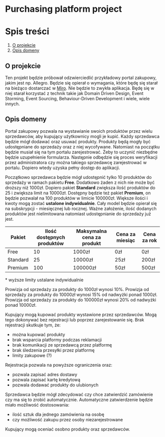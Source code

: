 # Purchasing platform project

# Spis treści

1. [O projekcie](#o-projekcie)
2. [Opis domeny](#opis-domeny)

## O projekcie

Ten projekt będzie próbował odzwierciedlić przykładowy portal zakupowy, jakim jest np. Allegro. Będzie się opierał o wymagania, które będę się starał na bieżąco dostarczać w [Miro](https://miro.com/app/board/uXjVMvVXtes=/). Nie będzie to zwykła aplikacja. Będę się w niej starał korzystać z technik takie jak Domain Driven Design, Event Storming, Event Sourcing, Behaviour-Driven Development i wiele, wiele innych.

## Opis domeny

Portal zakupowy pozwala na wystawianie swoich produktów przez wielu sprzedawców, aby kupujący użytkownicy mogli je kupić. Każdy sprzedawca będzie mógł dodawać oraz usuwać produkty. Produkty będą mogły być udostępniane do sprzedaży oraz z niej wycofywane. Natomiast na początku będzie musiał się na tym portalu zarejestrować. Żeby to uczynić niezbędne będzie uzupełnienie formularza. Następnie odbędzie się proces weryfikacji przez administratora czy można takiego sprzedawcę zarejestrować w portalu. Dopiero wtedy uzyska pełny dostęp do aplikacji. 

Początkowo sprzedawca będzie mógł udostępnić tylko 10 produktów do sprzedaży w ramach pakietu **Free**. Dodatkowo żaden z nich nie może być droższy niż 1000zł. Dopiero pakiet **Standard** zwiększa ilość produktów do 25 i zwiększa limit na 10000zł. Dostępny będzie też pakiet **Premium**, on będzie pozwalał na 100 produktów w limicie 100000zł. Większe ilości i kwoty mogą zostać **ustalone indywidualnie**. Cały model będzie opierał się na subskrypcji - miesięcznej lub rocznej. Ważne założenie, ilość dodanych produktów jest nielimitowana natomiast udostępnianie do sprzedaży już jest.

| Pakiet     | Ilość dostępnych produktów   | Maksymalna cena za produkt   | Cena za miesiąc   | Cena za rok   |
|------------|------------------------------|------------------------------|-------------------|---------------|
| Free       | 10                           | 1000zł                       | 0zł               | 0zł           |
| Standard   | 25                           | 10000zł                      | 25zł              | 200zł         |
| Premium    | 100                          | 100000zł                     | 50zł              | 500zł         |

\* wyższe limity ustalane indywidualnie

Prowizja od sprzedaży za produkty do 1000zł wynosi 10%.
Prowizja od sprzedaży za produkty do 10000zł wynosi 15% od nadwyżki ponad 1000zł.
Prowizja od sprzedaży za produkty do 100000zł wynosi 20% od nadwyżki ponad 10000zł.

Kupujący mogą kupować produkty wystawione przez sprzedawców. Mogą tego dokonywać bez rejestracji lub poprzez zarejestowanie się. Brak rejestracji skutkuje tym, że:
- można kupować produkty
- brak wsparcia platformy podczas reklamacji
- brak komunikacji ze sprzedawcą przez platformę
- brak śledzenia przesyłki przez platformę
- limity zakupowe (?)

Rejestracja pozwala na powyższe ograniczenia oraz:
- pozwala zapisać adres dostawy
- pozwala zapisać kartę kredytową
- pozwala dodawać produkty do ulubionych

Sprzedawca będzie mógł zdecydować czy chce zatwierdzić zamówienie czy ma się to zrobić automatycznie. Automatyczne zatwierdzenie będzie miało możliwość dostosowania:
- ilość sztuk dla jednego zamówienia na osobę
- czy możliwość zakupu przez osoby niezarejestrowane

Kupujący mogą oceniać osobno produkty oraz sprzedawców.